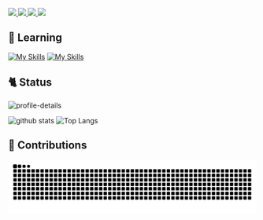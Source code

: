 <p align="left">
  <a href="https://github.com/chapchon819">
    <img height="20" src="https://komarev.com/ghpvc/?username=chapchon819" />
  </a>
  <a href="https://github.com/chapchon819">
    <img height="20" src="https://img.shields.io/github/followers/chapchon819?label=follow&logo=github&style=flat" />
  </a>
  <a href="http://qiita.com/chapchon819">
    <img height="20" src="https://qiita-badge.apiapi.app/s/chapchon819/posts.svg" />
  </a>
  <a href="http://qiita.com/chapchon819">
    <img height="20" src="https://qiita-badge.apiapi.app/s/chapchon819/contributions.svg" />
  </a>
</p>

## 📝 Learning
[![My Skills](https://skillicons.dev/icons?i=html,css,js,ruby,rails,docker,git)](https://skillicons.dev)
[![My Skills](https://skillicons.dev/icons?i=github,bootstrap,tailwind)](https://skillicons.dev)

## 🐈 Status
<p align="left">
<img alt="profile-details" height="190px" src="https://github-profile-summary-cards.vercel.app/api/cards/profile-details?username=chapchon819&theme=buefy&text_bold&border_color=#e4e2e2" />
</p>
<p align="left"> 
  <img alt="github stats" height="150px" src="https://github-readme-stats.vercel.app/api?username=chapchon819&theme=buefy&show_icons=true" />
  <img alt="Top Langs" height="150px" src="https://github-readme-stats.vercel.app/api/top-langs/?username=chapchon819&theme=buefy&layout=compact" />
</p>

## 🌱 Contributions
![](https://raw.githubusercontent.com/chapchon819/chapchon819/output/github-contribution-grid-snake.svg)
